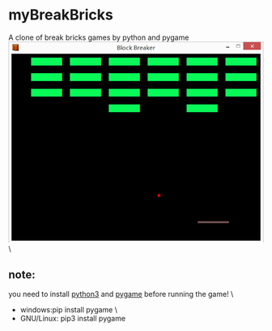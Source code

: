 # myBreakBricks
A clone of break bricks games by python and pygame
![image](https://github.com/Nick-Aaron/myBreakBricks/blob/master/preview.png) \
## note: 
you need to install [python3](https://www.python.org/downloads/release/python-364/) and [pygame](https://www.pygame.org/news) before running the game! \
* windows:pip install pygame \
* GNU/Linux: pip3 install pygame
